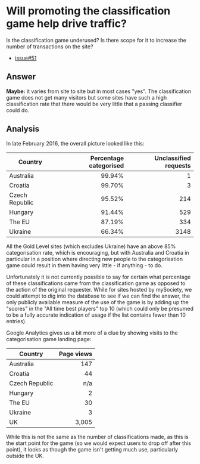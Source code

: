# Will promoting the classification game help drive traffic?

Is the classification game underused? Is there scope for it to increase the
number of transactions on the site?

- [issue#51](https://github.com/mysociety/alaveteli-experiments/issues/51)

## Answer

**Maybe:** it varies from site to site but in most cases "yes". The classification
game does not get many visitors but some sites have such a high classification
rate that there would be very little that a passing classifier could do.

## Analysis

In late February 2016, the overall picture looked like this:

| Country | Percentage categorised | Unclassified requests | 
| ------- | ---------------------: | --------------------: |
| Australia      | 99.94% |    1 |
| Croatia        | 99.70% |    3 |
| Czech Republic | 95.52% |  214 |
| Hungary        | 91.44% |  529 |
| The EU         | 87.19% |  334 | 
| Ukraine        | 66.34% | 3148 |
 
All the Gold Level sites (which excludes Ukraine) have an above 85%
categorisation rate, which is encouraging, but with Australia and Croatia in
particular in a position where directing new people to the categorisation game
could result in them having very little - if anything - to do.

Unfortunately it is not currently possible to say for certain what percentage
of these classifications came from the classification game as opposed to the
action of the original requester. While for sites hosted by mySociety, we could
attempt to dig into the database to see if we can find the answer, the only
publicly available measure of the use of the game is by adding up the "scores"
in the "All time best players" top 10 (which could only be presumed to be a fully
accurate indication of usage if the list contains fewer than 10 entries).

Google Analytics gives us a bit more of a clue by showing visits to the
categorisation game landing page:

| Country        | Page views |
| -------------- | ---------: |
| Australia      |   147
| Croatia        |    44
| Czech Republic |   n/a
| Hungary        |     2
| The EU         |    30
| Ukraine        |     3
| UK             | 3,005

While this is not the same as the number of classifications made, as this is the
start point for the game (so we would expect users to drop off after this point),
it looks as though the game isn't getting much use, particularly outside the UK.
